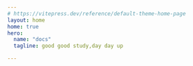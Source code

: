 ```yaml
---
# https://vitepress.dev/reference/default-theme-home-page
layout: home
home: true
hero:
  name: "docs"
  tagline: good good study,day day up

---
```

